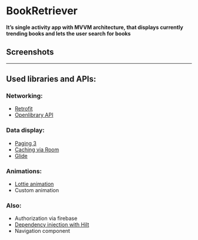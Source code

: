 # BookRetriever 
**It’s single activity app with MVVM architecture, that displays currently trending books and lets the user search for books**

## Screenshots
----

## Used libraries and APIs:

### Networking:
 * [Retrofit](https://square.github.io/retrofit/)
 * [Openlibrary API](https://openlibrary.org/developers/api)

### Data display:
 * [Paging 3](https://developer.android.com/topic/libraries/architecture/paging/v3-overview)
 * [Caching via Room](https://developer.android.com/jetpack/androidx/releases/room)
 * [Glide](https://github.com/bumptech/glide)
 
### Animations:
 * [Lottie animation](https://github.com/airbnb/lottie-android)
 * Custom animation
 
 ### Also: 
 * Authorization via firebase
 * [Dependency injection with Hilt](https://developer.android.com/training/dependency-injection/hilt-android)
 * Navigation component
